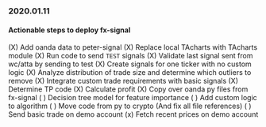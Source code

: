 ### 2020.01.11
#### Actionable steps to deploy fx-signal
  (X) Add oanda data to peter-signal
  (X) Replace local TAcharts with TAcharts module
  (X) Run code to send `TEST` signals
  (X) Validate last signal sent from wc/atta by sending to test
  (X) Create signals for one ticker with no custom logic
  (X) Analyze distribution of trade size and determine which outliers to remove
  (X) Integrate custom trade requirements with basic signals
  (X) Determine TP code
  (X) Calculate profit
  (X) Copy over oanda py files from fx-signal
  ( ) Decision tree model for feature importance
  ( ) Add custom logic to algorithm
  ( ) Move code from py to crypto (And fix all file references)
  ( ) Send basic trade on demo account
  (x) Fetch recent prices on demo account
